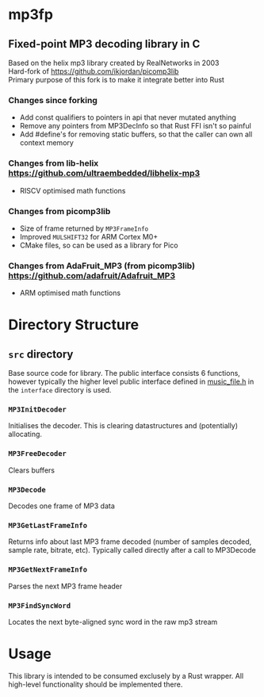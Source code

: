 # mp3fp
## Fixed-point MP3 decoding library in C

Based on the helix mp3 library created by RealNetworks in 2003    
Hard-fork of https://github.com/ikjordan/picomp3lib    
Primary purpose of this fork is to make it integrate better into Rust

### Changes since forking
- Add const qualifiers to pointers in api that never mutated anything
- Remove any pointers from MP3DecInfo so that Rust FFI isn't so painful
- Add #define's for removing static buffers, so that the caller can own all context memory

### Changes from lib-helix https://github.com/ultraembedded/libhelix-mp3
- RISCV optimised math functions

### Changes from picomp3lib
- Size of frame returned by `MP3FrameInfo`
- Improved `MULSHIFT32` for ARM Cortex M0+
- CMake files, so can be used as a library for Pico

### Changes from AdaFruit_MP3 (from picomp3lib) https://github.com/adafruit/Adafruit_MP3  
- ARM optimised math functions

# Directory Structure
## `src` directory
Base source code for library. The public interface consists 6 functions, however typically the higher level public interface
defined in [music_file.h](test/music_file.h) in the `interface` directory is used.
### `MP3InitDecoder`
Initialises the decoder. This is clearing datastructures and (potentially) allocating.
### `MP3FreeDecoder`
Clears buffers
### `MP3Decode`
Decodes one frame of MP3 data
### `MP3GetLastFrameInfo`
Returns info about last MP3 frame decoded (number of samples decoded, sample rate, bitrate, etc). Typically called directly
after a call to MP3Decode
### `MP3GetNextFrameInfo`
Parses the next MP3 frame header
### `MP3FindSyncWord`
Locates the next byte-aligned sync word in the raw mp3 stream

# Usage
This library is intended to be consumed exclusely by a Rust wrapper.
All high-level functionality should be implemented there.
